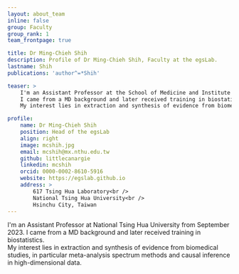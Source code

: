 ```yaml
---
layout: about_team
inline: false
group: Faculty
group_rank: 1
team_frontpage: true

title: Dr Ming-Chieh Shih
description: Profile of Dr Ming-Chieh Shih, Faculty at the egsLab.
lastname: Shih
publications: 'author^=*Shih'

teaser: >
    I'm an Assistant Professor at the School of Medicine and Institute of Statistics in National Tsing Hua University from September 2023.  
    I came from a MD background and later received training in biostatistics.  
    My interest lies in extraction and synthesis of evidence from biomedical studies, in particular meta-analysis spectrum methods and causal inference in high-dimensional data.

profile:
    name: Dr Ming-Chieh Shih
    position: Head of the egsLab
    align: right
    image: mcshih.jpg
    email: mcshih@mx.nthu.edu.tw
    github: littlecanargie
    linkedin: mcshih
    orcid: 0000-0002-8610-5916
    website: https://egslab.github.io
    address: >
        617 Tsing Hua Laboratory<br />
        National Tsing Hua University<br />
        Hsinchu City, Taiwan
---
```


I'm an Assistant Professor at National Tsing Hua University from September 2023.  I came from a MD background and later received training in biostatistics.  
My interest lies in extraction and synthesis of evidence from biomedical studies, in particular meta-analysis spectrum methods and causal inference in high-dimensional data.